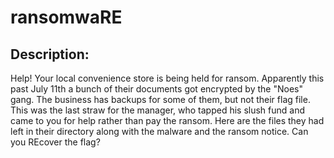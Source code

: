 
# ransomwaRE
## Description:
Help! Your local convenience store is being held for ransom. Apparently this past July 11th a bunch of their documents got encrypted by the "Noes" gang. The business has backups for some of them, but not their flag file. This was the last straw for the manager, who tapped his slush fund and came to you for help rather than pay the ransom. Here are the files they had left in their directory along with the malware and the ransom notice. Can you REcover the flag?

